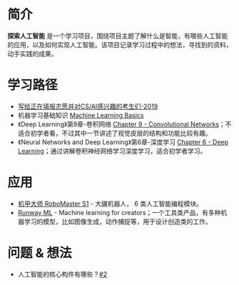 # 简介
**探索人工智能** 是一个学习项目，围绕项目主题了解什么是智能，有哪些人工智能的应用，以及如何实现人工智能。该项目记录学习过程中的想法，寻找到的资料，动手实践的成果。

# 学习路径
- [写给正在填报志愿并对CS/AI感兴趣的考生们-2019](https://zhuanlan.zhihu.com/p/68474477)
- 机器学习基础知识 [Machine Learning Basics](http://www.deeplearningbook.org/contents/ml.html)
- 《Deep Learning》第9章-卷积网络 [Chapter 9 - Convolutional Networks](http://www.deeplearningbook.org/contents/convnets.html)；不适合初学者看，不过其中一节讲述了视觉皮层的结构和功能比较有趣。
- 《Neural Networks and Deep Learning》第6章-深度学习 [Chapter 6 - Deep Learning](http://neuralnetworksanddeeplearning.com/chap6.html)；通过讲解卷积神经网络学习深度学习，适合初学者学习。

# 应用
- [机甲大师 RoboMaster S1](https://www.dji.com/cn/robomaster-s1?site=brandsite&from=homepage) - 大疆机器人， 6 类人工智能编程模块。
- [Runway ML](https://runwayml.com/) - Machine learning for creators；一个工具类产品，有多种机器学习的模型，比如图像生成，动作捕捉等，用于设计创造类的工作。

# 问题 & 想法
- 人工智能的核心构件有哪些？[#2](https://github.com/kai-zhong/discover-intelligence/issues/2)
